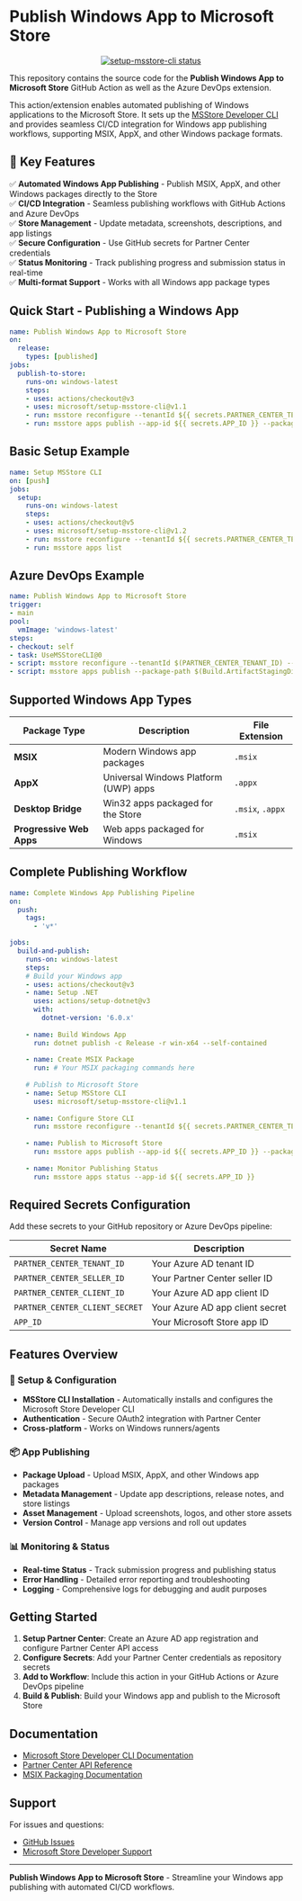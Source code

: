 # Publish Windows App to Microsoft Store

<p align="center">
  <a href="https://github.com/microsoft/setup-msstore-cli/actions"><img alt="setup-msstore-cli status" src="https://github.com/microsoft/setup-msstore-cli/workflows/build-test/badge.svg"></a>
</p>

This repository contains the source code for the **Publish Windows App to Microsoft Store** GitHub Action as well as the Azure DevOps extension.

This action/extension enables automated publishing of Windows applications to the Microsoft Store. It sets up the [MSStore Developer CLI](https://github.com/microsoft/msstore-cli) and provides seamless CI/CD integration for Windows app publishing workflows, supporting MSIX, AppX, and other Windows package formats.

## 🚀 Key Features

✅ **Automated Windows App Publishing** - Publish MSIX, AppX, and other Windows packages directly to the Store  
✅ **CI/CD Integration** - Seamless publishing workflows with GitHub Actions and Azure DevOps  
✅ **Store Management** - Update metadata, screenshots, descriptions, and app listings  
✅ **Secure Configuration** - Use GitHub secrets for Partner Center credentials  
✅ **Status Monitoring** - Track publishing progress and submission status in real-time  
✅ **Multi-format Support** - Works with all Windows app package types  

## Quick Start - Publishing a Windows App

```yaml
name: Publish Windows App to Microsoft Store
on: 
  release:
    types: [published]
jobs:
  publish-to-store:
    runs-on: windows-latest
    steps:
    - uses: actions/checkout@v3
    - uses: microsoft/setup-msstore-cli@v1.1
    - run: msstore reconfigure --tenantId ${{ secrets.PARTNER_CENTER_TENANT_ID }} --sellerId ${{ secrets.PARTNER_CENTER_SELLER_ID }} --clientId ${{ secrets.PARTNER_CENTER_CLIENT_ID }} --clientSecret ${{ secrets.PARTNER_CENTER_CLIENT_SECRET }}
    - run: msstore apps publish --app-id ${{ secrets.APP_ID }} --package-path ./dist/MyWindowsApp.msix
```

## Basic Setup Example

```yaml
name: Setup MSStore CLI
on: [push]
jobs:
  setup:
    runs-on: windows-latest
    steps:
    - uses: actions/checkout@v5
    - uses: microsoft/setup-msstore-cli@v1.2
    - run: msstore reconfigure --tenantId ${{ secrets.PARTNER_CENTER_TENANT_ID }} --sellerId ${{ secrets.PARTNER_CENTER_SELLER_ID }} --clientId ${{ secrets.PARTNER_CENTER_CLIENT_ID }} --clientSecret ${{ secrets.PARTNER_CENTER_CLIENT_SECRET }}
    - run: msstore apps list
```

## Azure DevOps Example

```yaml
name: Publish Windows App to Microsoft Store
trigger:
- main
pool:
  vmImage: 'windows-latest'
steps:
- checkout: self
- task: UseMSStoreCLI@0
- script: msstore reconfigure --tenantId $(PARTNER_CENTER_TENANT_ID) --sellerId $(PARTNER_CENTER_SELLER_ID) --clientId $(PARTNER_CENTER_CLIENT_ID) --clientSecret $(PARTNER_CENTER_CLIENT_SECRET)
- script: msstore apps publish --package-path $(Build.ArtifactStagingDirectory)/MyWindowsApp.msix
```

## Supported Windows App Types

| Package Type | Description | File Extension |
|--------------|-------------|----------------|
| **MSIX** | Modern Windows app packages | `.msix` |
| **AppX** | Universal Windows Platform (UWP) apps | `.appx` |
| **Desktop Bridge** | Win32 apps packaged for the Store | `.msix`, `.appx` |
| **Progressive Web Apps** | Web apps packaged for Windows | `.msix` |

## Complete Publishing Workflow

```yaml
name: Complete Windows App Publishing Pipeline
on:
  push:
    tags:
      - 'v*'

jobs:
  build-and-publish:
    runs-on: windows-latest
    steps:
    # Build your Windows app
    - uses: actions/checkout@v3
    - name: Setup .NET
      uses: actions/setup-dotnet@v3
      with:
        dotnet-version: '6.0.x'
    
    - name: Build Windows App
      run: dotnet publish -c Release -r win-x64 --self-contained
    
    - name: Create MSIX Package
      run: # Your MSIX packaging commands here
    
    # Publish to Microsoft Store
    - name: Setup MSStore CLI
      uses: microsoft/setup-msstore-cli@v1.1
    
    - name: Configure Store CLI
      run: msstore reconfigure --tenantId ${{ secrets.PARTNER_CENTER_TENANT_ID }} --sellerId ${{ secrets.PARTNER_CENTER_SELLER_ID }} --clientId ${{ secrets.PARTNER_CENTER_CLIENT_ID }} --clientSecret ${{ secrets.PARTNER_CENTER_CLIENT_SECRET }}
    
    - name: Publish to Microsoft Store
      run: msstore apps publish --app-id ${{ secrets.APP_ID }} --package-path ./output/MyApp.msix
    
    - name: Monitor Publishing Status
      run: msstore apps status --app-id ${{ secrets.APP_ID }}
```

## Required Secrets Configuration

Add these secrets to your GitHub repository or Azure DevOps pipeline:

| Secret Name | Description |
|-------------|-------------|
| `PARTNER_CENTER_TENANT_ID` | Your Azure AD tenant ID |
| `PARTNER_CENTER_SELLER_ID` | Your Partner Center seller ID |
| `PARTNER_CENTER_CLIENT_ID` | Your Azure AD app client ID |
| `PARTNER_CENTER_CLIENT_SECRET` | Your Azure AD app client secret |
| `APP_ID` | Your Microsoft Store app ID |

## Features Overview

### 🔧 Setup & Configuration
- **MSStore CLI Installation** - Automatically installs and configures the Microsoft Store Developer CLI
- **Authentication** - Secure OAuth2 integration with Partner Center
- **Cross-platform** - Works on Windows runners/agents

### 📦 App Publishing
- **Package Upload** - Upload MSIX, AppX, and other Windows app packages
- **Metadata Management** - Update app descriptions, release notes, and store listings
- **Asset Management** - Upload screenshots, logos, and other store assets
- **Version Control** - Manage app versions and roll out updates

### 📊 Monitoring & Status
- **Real-time Status** - Track submission progress and publishing status
- **Error Handling** - Detailed error reporting and troubleshooting
- **Logging** - Comprehensive logs for debugging and audit purposes

## Getting Started

1. **Setup Partner Center**: Create an Azure AD app registration and configure Partner Center API access
2. **Configure Secrets**: Add your Partner Center credentials as repository secrets
3. **Add to Workflow**: Include this action in your GitHub Actions or Azure DevOps pipeline
4. **Build & Publish**: Build your Windows app and publish to the Microsoft Store

## Documentation

- [Microsoft Store Developer CLI Documentation](https://github.com/microsoft/msstore-cli)
- [Partner Center API Reference](https://docs.microsoft.com/en-us/windows/uwp/monetize/create-and-manage-submissions-using-windows-store-services)
- [MSIX Packaging Documentation](https://docs.microsoft.com/en-us/windows/msix/)

## Support

For issues and questions:
- [GitHub Issues](https://github.com/microsoft/setup-msstore-cli/issues)
- [Microsoft Store Developer Support](https://developer.microsoft.com/en-us/microsoft-store/support/)

---

**Publish Windows App to Microsoft Store** - Streamline your Windows app publishing with automated CI/CD workflows.
